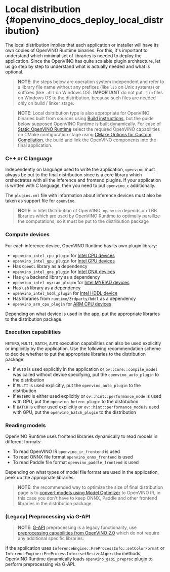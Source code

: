 # Local distribution {#openvino_docs_deploy_local_distribution}

The local distribution implies that each application or installer will have its own copies of OpenVINO Runtime binaries. For this, it's important to understand which minimal set of libraries is needed to deploy the application. Since the OpenVINO has quite scalable plugin architecture, let us go step by step to understand what is actually needed and what is optional.

> **NOTE**: the steps below are operation system independent and refer to a library file name without any prefixes (like `lib` on Unix systems) or suffixes (like `.dll` on Windows OS). **IMPORTANT** do not put `.lib` files on Windows OS to the distribution, because such files are needed only on build / linker stage.

> **NOTE**: Local dsitribution type is also appropriate for OpenVINO binaries built from sources using [Build instructions](https://github.com/openvinotoolkit/openvino/wiki#how-to-build), but the guide below supposed OpenVINO Runtime is built dynamically. For case of [Static OpenVINO Runtime](https://github.com/openvinotoolkit/openvino/wiki/StaticLibraries) select the required OpenVINO capabilities on CMake configuration stage using [CMake Options for Custom Compilation](https://github.com/openvinotoolkit/openvino/wiki/CMakeOptionsForCustomCompilation), the build and link the OpenVINO components into the final application.

### C++ or C language

Independently on language used to write the application, `openvino` must always be put to the final distribution since is a core library which orshectrates with all the inference and frontend plugins.
If your application is written with C language, then you need to put `openvino_c` additionally.

The `plugins.xml` file with information about inference devices must also be taken as support file for `openvino`.

> **NOTE**: in Intel Distribution of OpenVINO, `openvino` depends on TBB libraries which are used by OpenVINO Runtime to optimally parallize the computations, so it must be put to the distribution package

### Compute devices

For each inference device, OpenVINO Runtime has its own plugin library:
- `openvino_intel_cpu_plugin` for [Intel CPU devices](../supported_plugins/CPU.md)
- `openvino_intel_gpu_plugin` for [Intel GPU devices](../supported_plugins/GPU.md)
 - Has `OpenCL` library as a dependency
- `openvino_intel_gna_plugin` for [Intel GNA devices](../supported_plugins/GNA.md)
 - Has `gna` backend library as a dependency
- `openvino_intel_myriad_plugin` for [Intel MYRIAD devices](../supported_plugins/MYRIAD.md)
 - Has `usb` library as a dependency
- `openvino_intel_hddl_plugin` for [Intel HDDL device](../supported_plugins/HDDL.md)
 - Has libraries from `runtime/3rdparty/hddl` as a dependency
- `openvino_arm_cpu_plugin` for [ARM CPU devices](../supported_plugins/ARM_CPU.md)

Depending on what device is used in the app, put the appropriate libraries to the distribution package.

### Execution capabilities

`HETERO`, `MULTI`, `BATCH`, `AUTO` execution capabilities can also be used explicitly or implicitly by the application. Use the following recommendation scheme to decide whether to put the appropriate libraries to the distribution package:
- If `AUTO` is used explicitly in the application or `ov::Core::compile_model` was called without device specifying, put the `openvino_auto_plugin` to the distribution
- If `MULTI` is used explicitly, put the `openvino_auto_plugin` to the distribution
- If `HETERO` is either used explicitly or `ov::hint::performance_mode` is used with GPU, put the `openvino_hetero_plugin` to the distribution
- If `BATCH` is either used explicitly or `ov::hint::performance_mode` is used with GPU, put the `openvino_batch_plugin` to the distribution

### Reading models

OpenVINO Runtime uses frontend libraries dynamically to read models in different formats:
- To read OpenVINO IR `openvino_ir_frontend` is used
- To read ONNX file format `openvino_onnx_frontend` is used
- To read Paddle file format `openvino_paddle_frontend` is used

Depending on what types of model file format are used in the application, peek up the appropriate libraries.

> **NOTE**: the recommended way to optimize the size of final distribution page is to [convert models using Model Optimizer](../../MO_DG/Deep_Learning_Model_Optimizer_DevGuide.md) to OpenVINO IR, in this case you don't have to keep ONNX, Paddle and other frontend libraries in the distribution package.

### (Legacy) Preprocessing via G-API

> **NOTE**: [G-API](../../gapi/gapi_intro.md) preprocessing is a legacy functionality, use [preprocessing capabilities from OpenVINO 2.0](../preprocessing_overview.md) which do not require any additional specific libraries.

If the application uses `InferenceEngine::PreProcessInfo::setColorFormat` or `InferenceEngine::PreProcessInfo::setResizeAlgorithm` methods, OpenVINO Runtime dynamically loads `openvino_gapi_preproc` plugin to perform preprocessing via G-API.
